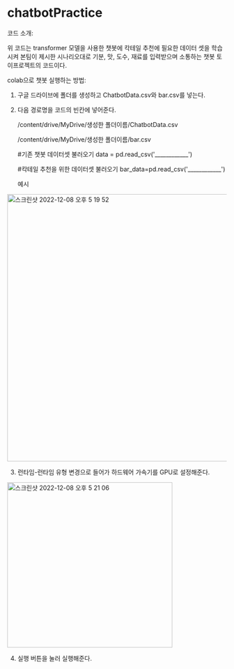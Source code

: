 # chatbotPractice

코드 소개:

위 코드는 transformer 모델을 사용한 챗봇에 칵테일 추천에 필요한 데이터 셋을 학습시켜 본팀이 제시한 시나리오대로 기분, 맛, 도수, 재료를 입력받으며 소통하는 챗봇 토이프로젝트의 코드이다.


colab으로 챗봇 실행하는 방법: 

1. 구글 드라이브에 폴더를 생성하고 ChatbotData.csv와 bar.csv를 넣는다.



2. 다음 경로명을 코드의 빈칸에 넣어준다.

    /content/drive/MyDrive/생성한 폴더이름/ChatbotData.csv
    
    /content/drive/MyDrive/생성한 폴더이름/bar.csv

   #기존 챗봇 데이터셋 불러오기
    data = pd.read_csv('____________')
  
    #칵테일 추천을 위한 데이터셋 불러오기
    bar_data=pd.read_csv('____________')

    예시

  <img width="613" alt="스크린샷 2022-12-08 오후 5 19 52" src="https://user-images.githubusercontent.com/88281319/206395329-9730f043-d641-413c-99d0-371fe88cc32e.png">



3. 런타임-런타임 유형 변경으로 들어가 하드웨어 가속기를 GPU로 설정해준다.

  <img width="379" alt="스크린샷 2022-12-08 오후 5 21 06" src="https://user-images.githubusercontent.com/88281319/206395534-672a1785-b219-45c9-b8d0-6c8289a3f6fe.png">



4. 실행 버튼을 눌러 실행해준다.
